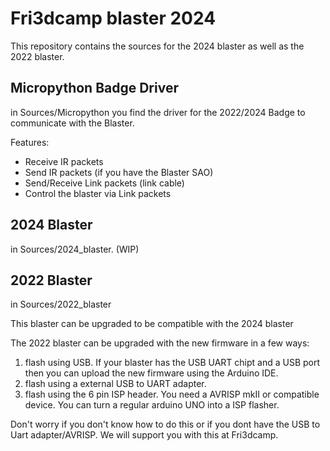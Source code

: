 # Fri3dcamp blaster 2024

This repository contains the sources for the 2024 blaster as well as the 2022 blaster.

## Micropython Badge Driver
in Sources/Micropython you find the driver for the 2022/2024 Badge to communicate with the Blaster.

Features:
 - Receive IR packets
 - Send IR packets (if you have the Blaster SAO)
 - Send/Receive Link packets (link cable)
 - Control the blaster via Link packets

## 2024 Blaster
in Sources/2024_blaster. (WIP)

## 2022 Blaster
in Sources/2022_blaster

This blaster can be upgraded to be compatible with the 2024 blaster

The 2022 blaster can be upgraded with the new firmware in a few ways:
1)  flash using USB. If your blaster has the USB UART chipt and a USB port then you can upload the new firmware using the Arduino IDE.
2) flash using a external USB to UART adapter.
3) flash using the 6 pin ISP header. You need a AVRISP mkII or compatible device. You can turn a regular arduino UNO into a ISP flasher.

Don't worry if you don't know how to do this or if you dont have the USB to Uart adapter/AVRISP. We will support you with this at Fri3dcamp.